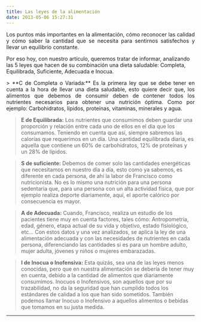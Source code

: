 ```yaml
---
title: Las leyes de la alimentación 
date: 2013-05-06 15:27:31
---
```

<p style="text-align: justify;">Los puntos más importantes en la alimentación, cómo reconocer las calidad y cómo saber la cantidad que se necesita para sentirnos satisfechos y llevar un equilibrio constante.

Por eso hoy, con nuestro artículo, queremos tratar de informar, analizando las 5 leyes que hacen de su combinación una dieta saludable: Completa, Equilibrada, Suficiente, Adecuada e Inocua.</p>

<p style="text-align: justify;">
> **C de Completa o Variada:** Es la primera ley que se debe tener en cuenta a la hora de llevar una dieta saludable, esto quiere decir que, los alimentos que debemos de consumir deben de contener todos los nutrientes necesarios para obtener una nutrición óptima. Como por ejemplo: Carbohidratos, lípidos, proteínas, vitaminas, minerales y agua.
</p>

> **E de Equilibrada:** Los nutrientes que consumimos deben guardar una proporción y relación entre cada uno de ellos en el día que los consumamos. Teniendo en cuenta que así, siempre sabremos las calorías que requerimos en un día. Una cantidad equilibrada diaria, es aquella que contiene un 60% de carbohidratos, 12% de proteínas y un 28% de lípidos.

> **S de suficiente:** Debemos de comer solo las cantidades energéticas que necesitamos en nuestro día a día, esto como ya sabemos, es diferente en cada persona, de ahí la labor de Francisco como nutricionista. No es lo mismo una nutrición para una persona sedentaria que, para una persona con un alta actividad física, que por ejemplo realiza deporte diariamente, aquí, el aporte calórico por consecuencia es mayor.

> **A de Adecuada:** Cuando, Francisco, realiza un estudio de los pacientes tiene muy en cuenta factores, tales cómo: Antropometría, edad, género, etapa actual de su vida y objetivo, estado fisiológico, etc… Con estos datos y una vez analizados, se aplica la ley de una alimentación adecuada y con las necesidades de nutrientes en cada persona, diferenciando las cantidades si es para un hombre adulto, mujer adulta, jóvenes y niños o mujeres embarazadas. 

> **I de Inocua o Inofensiva:** Esta quizás, sea una de las leyes menos conocidas, pero que en nuestra alimentación se debería de tener muy en cuenta, debido a la cantidad de alimentos que diariamente consumimos. Inocuos o Inofensivos, son aquellos que por su trazabilidad, no da la seguridad que han cumplido todos los estándares de calidad a los que han sido sometidos. También podemos llamar Inocuo o Inofensivo a aquellos alimentos o bebidas que tomamos en su justa medida.


---

```